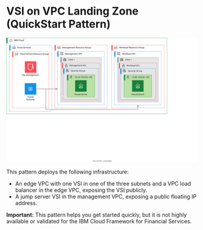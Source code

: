# VSI on VPC Landing Zone (QuickStart Pattern)

![Architecture Diagram for the QuickStart Variation of VSI on VPC Landing Zone](https://raw.githubusercontent.com/terraform-ibm-modules/terraform-ibm-landing-zone/main/reference-architectures/vsi-quickstart.drawio.svg)

This pattern deploys the following infrastructure:

* An edge VPC with one VSI in one of the three subnets and a VPC load balancer in the edge VPC, exposing the VSI publicly.
* A jump server VSI in the management VPC, exposing a public floating IP address.

**Important:** This pattern helps you get started quickly, but it is not highly available or validated for the IBM Cloud Framework for Financial Services.
